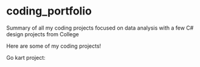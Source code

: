# coding_portfolio
Summary of all my coding projects focused on data analysis with a few C# design projects from College

Here are some of my coding projects!

Go kart project:
